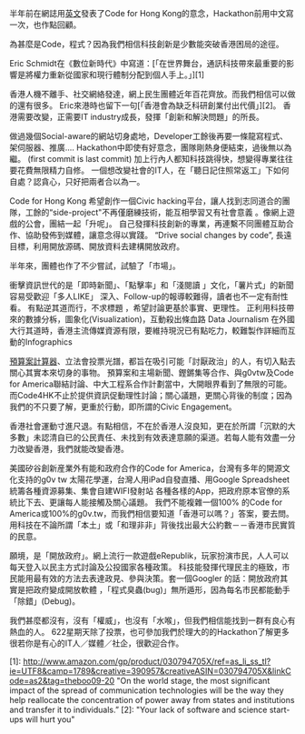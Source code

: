 
半年前在網誌用[英文](http://blog.code4.hk/hackathon/2013/12/01/code-for-hk/)發表了Code for Hong Kong的意念，Hackathon前用中文寫一次，也作點回顧。


為甚麼是Code，程式？因為我們相信科技創新是少數能突破香港困局的途徑。
     
Eric Schmidt在《數位新時代》中寫道：[「在世界舞台，通訊科技帶來最重要的影響是將權力重新從國家和現行體制分配到個人手上。」][1]


香港人機不離手、社交網絡發達，網上民生團體近年百花齊放。而我們相信可以做的還有很多。
Eric來港時也留下一句[「香港會為缺乏科研創業付出代價」][2]。 香港需要改變，正需要IT industry成長，發揮「創新和解決問題」的所長。


做過幾個Social-aware的網站切身處地，Developer工餘後再要一條龍寫程式、架伺服器、推廣....
Hackathon中即使有好意念，團隊剛熱身便結束，過後無以為繼。 (first commit is last commit)
加上行內人都知科技跳得快，想變得專業往往要花費無限精力自修。
一個想改變社會的IT人，在「聽日記住照常返工」下如何自處？認貪心，只好把兩者合以為一。

Code for Hong Kong 希望創作一個Civic hacking平台，讓人找到志同道合的團隊，工餘的“side-project"不再僅磨練技術，能互相學習又有社會意義 。像網上遊戲的公會，團結一起「升呢」。
自己發揮科技創新的專業，再連繫不同團體互助合作、協助發佈到媒體，讓意念得以實踐。
“Drive social changes by code”, 長遠目標，利用開放源碼、開放資料去建構開放政府。

半年來，團體也作了不少嘗試，試驗了「市場」。

衝擊資訊世代的是「即時新聞」、「點擊率」和「淺閱讀 」文化，「薯片式」的新聞容易受歡迎「多人LIKE」
深入、Follow-up的報導較難得，讀者也不一定有耐性看。
有點逆其道而行，不求標題 ，希望討論更基於事實、更理性。
正利用科技帶來的數據分柝，圖象化(Visualization)，互動殺出條血路 
Data Journalism 在外國大行其道時，香港主流傳媒資源有限，要維持現況已有點吃力，較難製作詳細而互動的Infographics

[預算案計算器](http://thehousenews.com/data-journalism/%E9%A0%90%E7%AE%97%E6%A1%88-calculator/)、立法會投票光譜，都旨在吸引可能「討厭政治」的人，有切入點去關心其實本來切身的事物。
預算案和主場新聞、鏗鏘集等合作、與g0vtw及Code for America聯結討論、中大工程系合作計劃當中，大開眼界看到了無限的可能。而Code4HK不止於提供資訊促動理性討論；關心議題，更關心背後的制度；因為我們的不只要了解，更重於行動，即所謂的Civic Engagement。


香港社會運動寸進尺退。有點相信，不在於香港人沒良知，更在於所謂「沉默的大多數」未認清自已的公民責任、未找到有效表達意願的渠道。若每人能有效盡一分力改變香港，我們就能改變香港。


美國矽谷創新産業外有能和政府合作的Code for America，台灣有多年的開源文化支持的g0v tw
太陽花學運，台灣人用iPad自發直播、用Google Spreadsheet統籌各種資源募集、集會自建WIFI發射站
各種各樣的App，把政府原本官僚的系統比下去、更讓每人能接觸及關心議題。 
我們不能複雜一個100% 的Code for America或100%的g0v.tw，而我們相信要知道「香港可以嗎？」答案，要去問。
用科技在不論所謂「本土」或「和理非非」背後找出最大公約數－－香港市民實質的民意。

願境，是「開放政府」。網上流行一款遊戲eRepublik，玩家扮演市民，人人可以每天登入以民主方式討論及公投國家各種政策。
科技能發揮代理民主的極致，市民能用最有效的方法去表達政見、參與決策。套一個Googler 的話：開放政府其實是把政府變成開放軟體 ，「程式臭蟲(bug)」無所遁形，因為每名市民都能動手「除錯」(Debug)。

我們甚麼都沒有，沒有「權威」，也沒有「水喉」，但我們相信能找到一群有良心有熱血的人。
622星期天除了投票，也可參加我們於理大的的Hackathon了解更多
很若你是有心的IT人／媒體／社企，很歡迎合作。


[1]: http://www.amazon.com/gp/product/030794705X/ref=as_li_ss_tl?ie=UTF8&camp=1789&creative=390957&creativeASIN=030794705X&linkCode=as2&tag=theboo09-20 "On the world stage, the most significant impact of the spread of communication technologies will be the way they help reallocate the concentration of power away from states and institutions and transfer it to individuals.”
[2]: "Your lack of software and science start-ups will hurt you"
